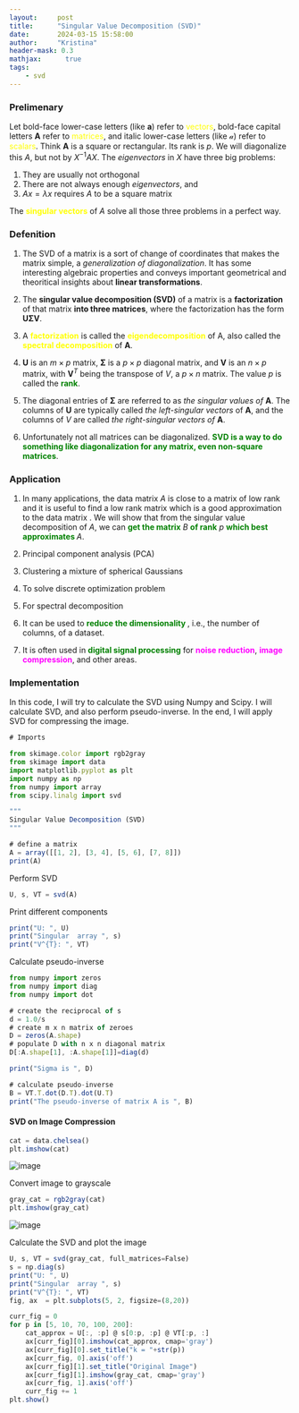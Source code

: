```yaml
---
layout:     post
title:      "Singular Value Decomposition (SVD)"
date:       2024-03-15 15:58:00
author:     "Kristina"
header-mask: 0.3
mathjax:      true
tags:
    - svd
---
```


### Prelimenary


Let bold-face lower-case letters (like $\mathbf{a}$) refer to <font color='yellow'>vectors</font>, bold-face capital letters $\mathbf{A}$ refer to <font color='yellow'>matrices</font>, and italic lower-case letters (like $\mathcal{a}$) refer to <font color='yellow'>scalars</font>. Think $\mathbf{A}$ is a  square or rectangular. Its rank is $p$. We will diagonalize this $A$, but not by $X^{-1} AX$. The *eigenvectors* in $X$ have three big problems:
1. They are usually not orthogonal
2. There are not always enough *eigenvectors*, and
3. $Ax = \lambda x$ requires $A$ to be a square matrix

The **<font color='yellow'>singular vectors</font>** of $A$ solve all those three problems in a perfect way.  

### Defenition

1. The SVD of a matrix is a sort of change of coordinates that makes the matrix simple, a *generalization of diagonalization*. It has some interesting algebraic properties and conveys important geometrical and theoritical insights about **linear transformations**.

2. The **singular value decomposition (SVD)** of a matrix is a **factorization** of that matrix **into three matrices**, where the factorization has the form $\mathbf{U\Sigma V}$. 

3. A **<font color='yellow'>factorization</font>** is called the **<font color='yellow'>eigendecomposition</font>** of A, also called
the **<font color='yellow'>spectral decomposition</font>** of $\mathbf{A}$.

4. $\mathbf{U}$ is an $m \times p$ matrix, $\mathbf{\Sigma}$ is a $p\times p$ diagonal matrix, and $\mathbf{V}$ is an $n \times p$ matrix, with $\mathbf{V}^T$ being the transpose of $V$, a $p \times n$ matrix. The value $p$ is called the **<font color='green'>rank</font>**. 

5. The diagonal entries of $\mathbf{\Sigma}$ are referred to as _the singular values of_ $\mathbf{A}$. The columns of $\mathbf{U}$ are typically called *the left-singular vectors* of $\mathbf{A}$, and the columns of $V$ are called *the right-singular vectors of* $\mathbf{A}$. 

6. Unfortunately not all matrices can be diagonalized. **<font color='green'>SVD is a way to do something like diagonalization for any matrix, even non-square matrices</font>**.

### Application

1. In many applications, the data matrix $A$ is close to a matrix of low rank and it is useful to find a low rank matrix which is a good approximation to the data matrix . We will show that from the singular value decomposition of $A$, we can **<font color='green'>get the matrix</font>** $B$ **<font color='green'>of rank</font>** $p$ **<font color='green'>which best approximates </font>**$A$.

2. Principal component analysis (PCA)

3. Clustering a mixture of spherical Gaussians

4. To solve discrete optimization problem

5. For spectral decomposition

6. It can be used to **<font color='green'>reduce the dimensionality </font>**, i.e., the number of columns, of a dataset. 

7. It is often used in **<font color='green'>digital signal processing</font>** for **<font color='magenta'>noise reduction</font>**, **<font color='magenta'>image compression</font>**, and other areas.


### Implementation

In this code, I will try to calculate the SVD using Numpy and Scipy. I will  calculate SVD, and also perform pseudo-inverse. In the end, I will apply SVD for compressing the image.

```ts
# Imports

from skimage.color import rgb2gray
from skimage import data
import matplotlib.pyplot as plt
import numpy as np
from numpy import array
from scipy.linalg import svd

"""
Singular Value Decomposition (SVD)
"""

# define a matrix
A = array([[1, 2], [3, 4], [5, 6], [7, 8]])
print(A)
```

Perform SVD

```ts
U, s, VT = svd(A)
```

Print different components

```ts
print("U: ", U)
print("Singular  array ", s)
print("V^{T}: ", VT)
```

Calculate pseudo-inverse

```ts
from numpy import zeros
from numpy import diag
from numpy import dot

# create the reciprocal of s
d = 1.0/s
# create m x n matrix of zeroes 
D = zeros(A.shape)
# populate D with n x n diagonal matrix 
D[:A.shape[1], :A.shape[1]]=diag(d)

print("Sigma is ", D)

# calculate pseudo-inverse
B = VT.T.dot(D.T).dot(U.T)
print("The pseudo-inverse of matrix A is ", B)
```

#### SVD on Image Compression

```ts
cat = data.chelsea()
plt.imshow(cat)
```

![image](https://github.com/PatternKPS/patternkps.github.io/assets/150363044/24458152-a5bd-4ce2-9c61-f12d0bb22d22)

Convert image to grayscale

```ts
gray_cat = rgb2gray(cat)
plt.imshow(gray_cat)
```

![image](https://github.com/PatternKPS/patternkps.github.io/assets/150363044/d341a115-c9d5-46b4-94ee-7e9891fffee9)

Calculate the SVD and plot the image


```ts
U, s, VT = svd(gray_cat, full_matrices=False)
s = np.diag(s)
print("U: ", U)
print("Singular  array ", s)
print("V^{T}: ", VT)
fig, ax  = plt.subplots(5, 2, figsize=(8,20))

curr_fig = 0
for p in [5, 10, 70, 100, 200]:
    cat_approx = U[:, :p] @ s[0:p, :p] @ VT[:p, :]
    ax[curr_fig][0].imshow(cat_approx, cmap='gray')
    ax[curr_fig][0].set_title("k = "+str(p))
    ax[curr_fig, 0].axis('off')
    ax[curr_fig][1].set_title("Original Image")
    ax[curr_fig][1].imshow(gray_cat, cmap='gray')
    ax[curr_fig, 1].axis('off')
    curr_fig += 1
plt.show()
```


